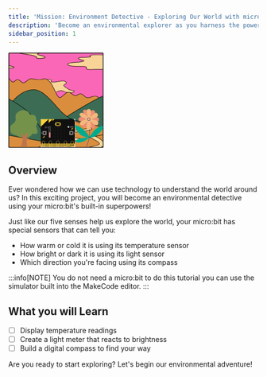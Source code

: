 ```yaml
---
title: 'Mission: Environment Detective - Exploring Our World with micro:bit'
description: 'Become an environmental explorer as you harness the power of micro:bits sensors to decode the hidden data in your surroundings - from tracking temperature changes to measuring light levels and finding your way with the digital compass!'
sidebar_position: 1
---
```


![Project cover Image](./img/EnviroSensing.png)

## Overview

Ever wondered how we can use technology to understand the world around us? In this exciting project, you will become an environmental detective using your micro:bit's built-in superpowers!

Just like our five senses help us explore the world, your micro:bit has special sensors that can tell you:

- How warm or cold it is using its temperature sensor
- How bright or dark it is using its light sensor
- Which direction you're facing using its compass

:::info[NOTE]
You do not need a micro:bit to do this tutorial you can use the simulator built into the MakeCode editor.
:::

## What you will Learn

- [ ] Display temperature readings
- [ ] Create a light meter that reacts to brightness
- [ ] Build a digital compass to find your way
  
Are you ready to start exploring? Let's begin our environmental adventure!
